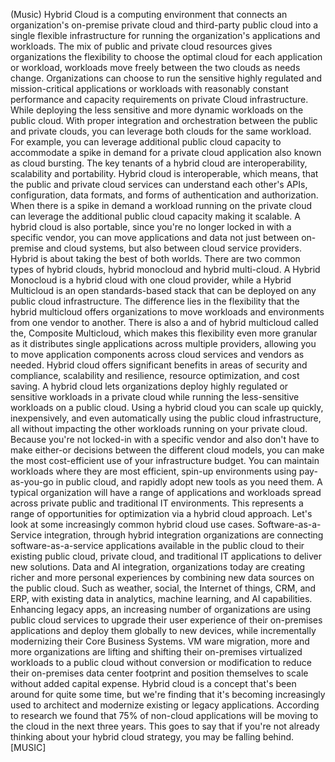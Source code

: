 (Music) Hybrid Cloud is a computing environment that connects an organization's
on-premise private cloud and third-party public cloud into a single flexible
infrastructure for running the organization's applications and workloads. The
mix of public and private cloud resources gives organizations the flexibility to
choose the optimal cloud for each application or workload, workloads move freely
between the two clouds as needs change. Organizations can choose to run the
sensitive highly regulated and mission-critical applications or workloads with
reasonably constant performance and capacity requirements on private Cloud
infrastructure. While deploying the less sensitive and more dynamic workloads on
the public cloud. With proper integration and orchestration between the public
and private clouds, you can leverage both clouds for the same workload. For
example, you can leverage additional public cloud capacity to accommodate a
spike in demand for a private cloud application also known as cloud bursting.
The key tenants of a hybrid cloud are interoperability, scalability and
portability. Hybrid cloud is interoperable, which means, that the public and
private cloud services can understand each other's APIs, configuration, data
formats, and forms of authentication and authorization. When there is a spike in
demand a workload running on the private cloud can leverage the additional
public cloud capacity making it scalable. A hybrid cloud is also portable, since
you're no longer locked in with a specific vendor, you can move applications and
data not just between on-premise and cloud systems, but also between cloud
service providers. Hybrid is about taking the best of both worlds. There are two
common types of hybrid clouds, hybrid monocloud and hybrid multi-cloud. A Hybrid
Monocloud is a hybrid cloud with one cloud provider, while a Hybrid Multicloud
is an open standards-based stack that can be deployed on any public cloud
infrastructure. The difference lies in the flexibility that the hybrid
multicloud offers organizations to move workloads and environments from one
vendor to another. There is also a and of hybrid multicloud called the,
Composite Multicloud, which makes this flexibility even more granular as it
distributes single applications across multiple providers, allowing you to move
application components across cloud services and vendors as needed. Hybrid cloud
offers significant benefits in areas of security and compliance, scalability and
resilience, resource optimization, and cost saving. A hybrid cloud lets
organizations deploy highly regulated or sensitive workloads in a private cloud
while running the less-sensitive workloads on a public cloud. Using a hybrid
cloud you can scale up quickly, inexpensively, and even automatically using the
public cloud infrastructure, all without impacting the other workloads running
on your private cloud. Because you're not locked-in with a specific vendor and
also don't have to make either-or decisions between the different cloud models,
you can make the most cost-efficient use of your infrastructure budget. You can
maintain workloads where they are most efficient, spin-up environments using
pay-as-you-go in public cloud, and rapidly adopt new tools as you need them. A
typical organization will have a range of applications and workloads spread
across private public and traditional IT environments. This represents a range
of opportunities for optimization via a hybrid cloud approach. Let's look at
some increasingly common hybrid cloud use cases. Software-as-a-Service
integration, through hybrid integration organizations are connecting
software-as-a-service applications available in the public cloud to their
existing public cloud, private cloud, and traditional IT applications to deliver
new solutions. Data and AI integration, organizations today are creating richer
and more personal experiences by combining new data sources on the public cloud.
Such as weather, social, the Internet of things, CRM, and ERP, with existing
data in analytics, machine learning, and AI capabilities. Enhancing legacy apps,
an increasing number of organizations are using public cloud services to upgrade
their user experience of their on-premises applications and deploy them globally
to new devices, while incrementally modernizing their Core Business Systems. VM
ware migration, more and more organizations are lifting and shifting their
on-premises virtualized workloads to a public cloud without conversion or
modification to reduce their on-premises data center footprint and position
themselves to scale without added capital expense. Hybrid cloud is a concept
that's been around for quite some time, but we're finding that it's becoming
increasingly used to architect and modernize existing or legacy applications.
According to research we found that 75% of non-cloud applications will be moving
to the cloud in the next three years. This goes to say that if you're not
already thinking about your hybrid cloud strategy, you may be falling behind.
[MUSIC]
